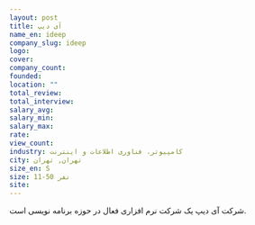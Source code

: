 ```yaml
---
layout: post
title: آی دیپ
name_en: ideep
company_slug: ideep
logo: 
cover: 
company_count:
founded:
location: ""
total_review: 
total_interview: 
salary_avg: 
salary_min: 
salary_max: 
rate: 
view_count: 
industry: کامپیوتر، فناوری اطلاعات و اینترنت
city: تهران, تهران
size_en: S
size: 11-50 نفر
site: 
---
```


شرکت آی دیپ یک شرکت نرم افزاری فعال در حوزه برنامه نویسی است.

